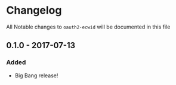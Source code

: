 # Changelog
All Notable changes to `oauth2-ecwid` will be documented in this file

## 0.1.0 - 2017-07-13

### Added
- Big Bang release!